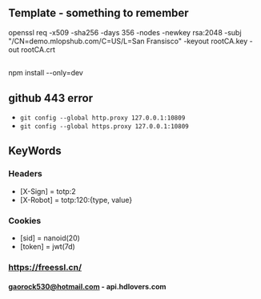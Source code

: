 ## Template - something to remember

openssl req -x509 -sha256 -days 356 -nodes -newkey rsa:2048 -subj "/CN=demo.mlopshub.com/C=US/L=San Fransisco" -keyout rootCA.key -out rootCA.crt

##

npm install --only=dev

## github 443 error

- `git config --global http.proxy 127.0.0.1:10809`
- `git config --global https.proxy 127.0.0.1:10809`

## KeyWords

### Headers

- [X-Sign] = totp:2
- [X-Robot] = totp:120:{type, value}

### Cookies

- [sid] = nanoid(20)
- [token] = jwt(7d)

### https://freessl.cn/

#### gaorock530@hotmail.com - api.hdlovers.com
